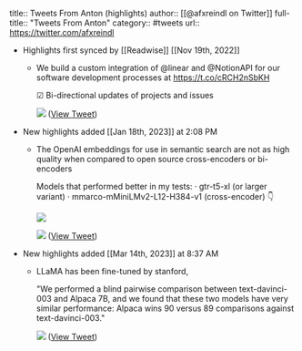 title:: Tweets From Anton (highlights)
author:: [[@afxreindl on Twitter]]
full-title:: "Tweets From Anton"
category:: #tweets
url:: https://twitter.com/afxreindl

- Highlights first synced by [[Readwise]] [[Nov 19th, 2022]]
	- We build a custom integration of  @linear and @NotionAPI for our software development processes at https://t.co/cRCH2nSbKH
	  
	  ☑ Bi-directional updates of projects and issues 
	  
	  ![](https://pbs.twimg.com/media/E3YSAbHWYAcW9S8.png) ([View Tweet](https://twitter.com/afxreindl/status/1402328305832022016))
- New highlights added [[Jan 18th, 2023]] at 2:08 PM
	- The OpenAI embeddings for use in semantic search are not as high quality when compared to open source cross-encoders or bi-encoders
	  
	  Models that performed better in my tests:
	  · gtr-t5-xl (or larger variant)
	  · mmarco-mMiniLMv2-L12-H384-v1 (cross-encoder) 👇 
	  
	  ![](https://pbs.twimg.com/media/FmelmiWX0AIz3LK.png) 
	  
	  ![](https://pbs.twimg.com/media/FmeltWXXoAE5dRJ.png) ([View Tweet](https://twitter.com/abacaj/status/1614444077679874049))
- New highlights added [[Mar 14th, 2023]] at 8:37 AM
	- LLaMA has been fine-tuned by stanford, 
	  
	  "We performed a blind pairwise comparison between text-davinci-003 and Alpaca 7B, and we found that these two models have very similar performance: Alpaca wins 90 versus 89 comparisons against text-davinci-003." 
	  
	  ![](https://pbs.twimg.com/media/FrHy5h_XsAAiZSG.jpg) ([View Tweet](https://twitter.com/abacaj/status/1635355642289618944))